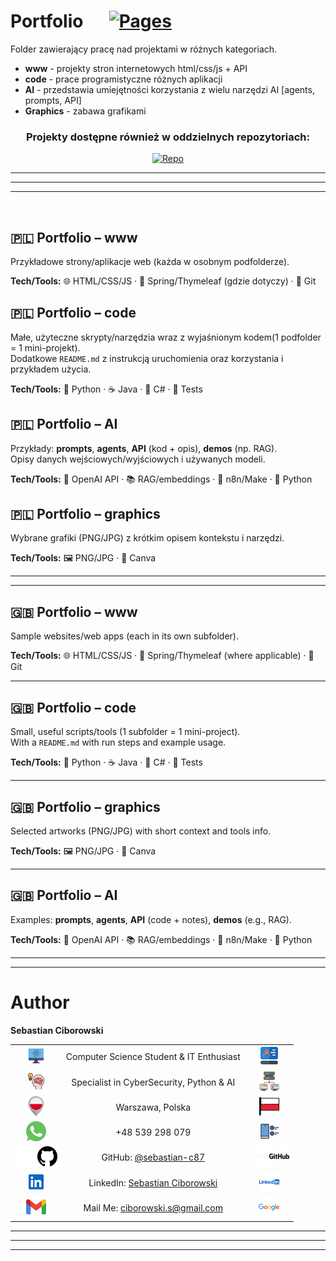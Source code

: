﻿# Portfolio &emsp; [![Pages](https://img.shields.io/badge/GitHub_Pages-Go_To_Home_Page-aa?style=for-the-badge&labelColor=7cffe5&logo=github&logoColor=black&)](https://sebastian-c87.github.io/my-IT-profile-hub/)

Folder zawierający pracę nad projektami w różnych kategoriach.
<br>
- **www** - projekty stron internetowych html/css/js + API
- **code** - prace programistyczne różnych aplikacji
- **AI** - przedstawia umiejętności korzystania z wielu narzędzi AI [agents, prompts, API]
- **Graphics** - zabawa grafikami

<div align="center">

###   Projekty dostępne również w oddzielnych repozytoriach: 

[![Repo](https://img.shields.io/badge/GitHub_Repositories-My_Projects-f05032?style=for-the-badge&logo=github)](https://github.com/sebastian-c87?tab=repositories)
</div>


---
---
---

<br>

## 🇵🇱 Portfolio – www
Przykładowe strony/aplikacje web (każda w osobnym podfolderze).  


**Tech/Tools:** 🌐 HTML/CSS/JS · 🍃 Spring/Thymeleaf (gdzie dotyczy) · 🐙 Git

## 🇵🇱 Portfolio – code
Małe, użyteczne skrypty/narzędzia wraz z wyjaśnionym kodem(1 podfolder = 1 mini-projekt).  
Dodatkowe `README.md` z instrukcją uruchomienia oraz korzystania i przykładem użycia.

**Tech/Tools:** 🐍 Python · ☕ Java · 🧱 C# · 🧪 Tests 

## 🇵🇱 Portfolio – AI
Przykłady: **prompts**, **agents**, **API** (kod + opis), **demos** (np. RAG).  
Opisy danych wejściowych/wyjściowych i używanych modeli.

**Tech/Tools:** 🤖 OpenAI API · 📚 RAG/embeddings · 🔗 n8n/Make  · 🐍 Python

## 🇵🇱 Portfolio – graphics
Wybrane grafiki (PNG/JPG) z krótkim opisem kontekstu i narzędzi.

**Tech/Tools:** 🖼️ PNG/JPG · 🎨 Canva

---

---

## 🇬🇧 Portfolio – www
Sample websites/web apps (each in its own subfolder).  


**Tech/Tools:** 🌐 HTML/CSS/JS · 🍃 Spring/Thymeleaf (where applicable) · 🐙 Git



---
## 🇬🇧 Portfolio – code
Small, useful scripts/tools (1 subfolder = 1 mini-project).  
With a `README.md` with run steps and example usage.

**Tech/Tools:** 🐍 Python · ☕ Java · 🧱 C# · 🧪 Tests



---
## 🇬🇧 Portfolio – graphics
Selected artworks (PNG/JPG) with short context and tools info.

**Tech/Tools:** 🖼️ PNG/JPG · 🎨 Canva



---
## 🇬🇧 Portfolio – AI
Examples: **prompts**, **agents**, **API** (code + notes), **demos** (e.g., RAG).  


**Tech/Tools:** 🤖 OpenAI API · 📚 RAG/embeddings · 🔗 n8n/Make · 🐍 Python

---
---

# Author

**Sebastian Ciborowski**

|  |  |  |
|:--:|:---:|:--:|
| <img src="../docs/assets/icons/1a.svg" width="32" alt=""> | Computer Science Student & IT Enthusiast | <img src="../docs/assets/icons/1.svg" width="32" alt=""> |
| <img src="../docs/assets/icons/2.svg"  width="32" alt=""> | Specialist in CyberSecurity, Python & AI | <img src="../docs/assets/icons/2a.svg" width="32" alt=""> |
| <img src="../docs/assets/icons/3.svg"  width="32" alt=""> | Warszawa, Polska | <img src="../docs/assets/icons/3a.svg" width="32" alt=""> |
| <img src="../docs/assets/icons/4.svg"  width="32" alt=""> | +48 539 298 079 | <img src="../docs/assets/icons/4a.svg" width="32" alt=""> |
| <img src="../docs/assets/icons/5d.svg#gh-dark-mode-only" width="32" alt=""> <img src="../docs/assets/icons/5l.svg#gh-light-mode-only" width="32"> | GitHub: [@sebastian-c87](https://github.com/sebastian-c87) | <img src="../docs/assets/icons/5b.svg#gh-dark-mode-only" width="32" alt=""><img src="../docs/assets/icons/5f.svg#gh-light-mode-only" width="32"> |
| <img src="../docs/assets/icons/6.svg"  width="32" alt=""> | LinkedIn: [Sebastian Ciborowski](https://www.linkedin.com/in/sebastian-ciborowski-8442a6302/) | <img src="../docs/assets/icons/6a.svg" width="32" alt=""> |
| <img src="../docs/assets/icons/g.svg" width="32" alt=""> | Mail Me: [ciborowski.s@gmail.com](mailto:ciborowski.s@gmail.com) | <img src="../docs/assets/icons/g1.svg"  width="33" alt=""> |



---

---
---

